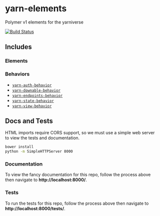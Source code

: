 # yarn-elements
Polymer v1 elements for the yarniverse

[![Build Status](https://travis-ci.org/yarn-co/yarn-elements.svg?branch=master)](https://travis-ci.org/yarn-co/yarn-elements)

## Includes
### Elements
### Behaviors
  - [`yarn-auth-behavior`](https://github.com/yarn-co/yarn-auth-behavior)
  - [`yarn-downable-behavior`](https://github.com/yarn-co/yarn-downable-behavior)
  - [`yarn-endpoints-behavior`](https://github.com/yarn-co/yarn-endpoints-behavior)
  - [`yarn-state-behavior`](https://github.com/yarn-co/yarn-state-behavior)
  - [`yarn-view-behavior`](https://github.com/yarn-co/yarn-view-behavior)

## Docs and Tests
HTML imports require CORS support, so we must use a simple web server to view the tests and documentation.
```bash
bower install
python -m SimpleHTTPServer 8000
```

### Documentation
To view the fancy documentation for this repo, follow the process above then navigate to **http://localhost:8000/**.

### Tests
To run the tests for this repo, follow the process above then navigate to **http://localhost:8000/tests/**.
